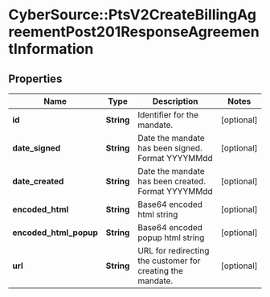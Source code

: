 # CyberSource::PtsV2CreateBillingAgreementPost201ResponseAgreementInformation

## Properties
Name | Type | Description | Notes
------------ | ------------- | ------------- | -------------
**id** | **String** | Identifier for the mandate.  | [optional] 
**date_signed** | **String** | Date the mandate has been signed.  Format YYYYMMdd | [optional] 
**date_created** | **String** | Date the mandate has been created.  Format YYYYMMdd | [optional] 
**encoded_html** | **String** | Base64 encoded html string | [optional] 
**encoded_html_popup** | **String** | Base64 encoded popup html string | [optional] 
**url** | **String** | URL for redirecting the customer for creating the mandate.  | [optional] 



